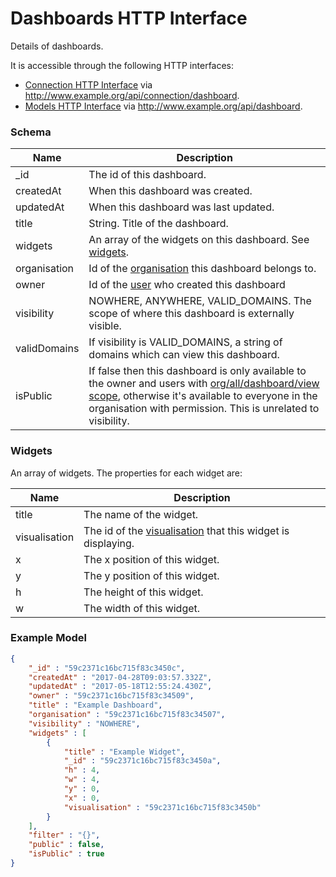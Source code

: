 ---
---

# Dashboards HTTP Interface

Details of dashboards.

It is accessible through the following HTTP interfaces:

- [Connection HTTP Interface](../http-connection) via http://www.example.org/api/connection/dashboard.
- [Models HTTP Interface](../http-models) via http://www.example.org/api/dashboard.

### Schema

Name | Description
--- | ---
_id | The id of this dashboard.
createdAt | When this dashboard was created.
updatedAt | When this dashboard was last updated.
title | String. Title of the dashboard.
widgets | An array of the widgets on this dashboard. See [widgets](#widgets).
organisation | Id of the [organisation](../http-organisations#schema) this dashboard belongs to.
owner | Id of the [user](../http-users#schema) who created this dashboard
visibility | NOWHERE, ANYWHERE, VALID_DOMAINS. The scope of where this dashboard is externally visible.
validDomains | If visibility is VALID_DOMAINS, a string of domains which can view this dashboard.
isPublic | If false then this dashboard is only available to the owner and users with [org/all/dashboard/view scope](../http-roles/#organisation-scopes), otherwise it's available to everyone in the organisation with permission. This is unrelated to visibility.

### Widgets

An array of widgets. The properties for each widget are:

Name | Description
--- | ---
title | The name of the widget.
visualisation | The id of the [visualisation](../http-visualisations#schema) that this widget is displaying.
x | The x position of this widget.
y | The y position of this widget.
h | The height of this widget.
w | The width of this widget.

### Example Model

```json
{
	"_id" : "59c2371c16bc715f83c3450c",
	"createdAt" : "2017-04-28T09:03:57.332Z",
	"updatedAt" : "2017-05-18T12:55:24.430Z",
	"owner" : "59c2371c16bc715f83c34509",
	"title" : "Example Dashboard",
	"organisation" : "59c2371c16bc715f83c34507",
	"visibility" : "NOWHERE",
	"widgets" : [
		{
			"title" : "Example Widget",
			"_id" : "59c2371c16bc715f83c3450a",
			"h" : 4,
			"w" : 4,
			"y" : 0,
			"x" : 0,
			"visualisation" : "59c2371c16bc715f83c3450b"
		}
	],
	"filter" : "{}",
	"public" : false,
	"isPublic" : true
}
```
